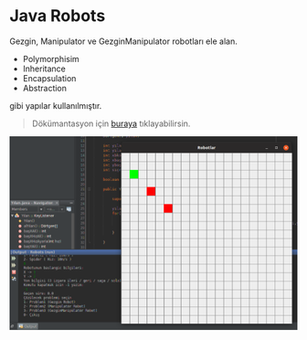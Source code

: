 # Java Robots

Gezgin, Manipulator ve GezginManipulator robotları ele alan. 

- Polymorphisim
- Inheritance
- Encapsulation
- Abstraction

gibi yapılar kullanılmıştır.

> Dökümantasyon için [buraya](NetBeans-Projects/Robots/dist/javadoc/robot/package-summary.html) tıklayabilirsin.

![robots](.kaynaklar/robots.png)
